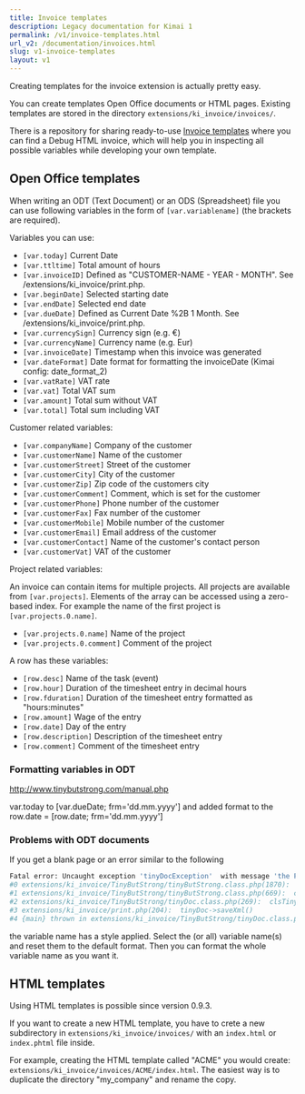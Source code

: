 ```yaml
---
title: Invoice templates
description: Legacy documentation for Kimai 1
permalink: /v1/invoice-templates.html
url_v2: /documentation/invoices.html
slug: v1-invoice-templates
layout: v1
---
```


Creating templates for the invoice extension is actually pretty easy.

You can create templates Open Office documents or HTML pages.
Existing templates are stored in the directory ```extensions/ki_invoice/invoices/```.

There is a repository for sharing ready-to-use [Invoice templates](https://github.com/kimai/invoice-templates) where you
can find a Debug HTML invoice, which will help you in inspecting all possible variables while developing your own template.

## Open Office templates

When writing an ODT (Text Document) or an ODS (Spreadsheet) file you can use following variables in the form
of ```[var.variablename]``` (the brackets are required).

Variables you can use:

* ```[var.today]``` Current Date
* ```[var.ttltime]``` Total amount of hours
* ```[var.invoiceID]``` Defined as "CUSTOMER-NAME - YEAR - MONTH". See /extensions/ki_invoice/print.php. 
* ```[var.beginDate]``` Selected starting date
* ```[var.endDate]``` Selected end date
* ```[var.dueDate]``` Defined as Current Date %2B 1 Month. See /extensions/ki_invoice/print.php.
* ```[var.currencySign]``` Currency sign (e.g. €)  
* ```[var.currencyName]``` Currency name (e.g. Eur)
* ```[var.invoiceDate]``` Timestamp when this invoice was generated
* ```[var.dateFormat]``` Date format for formatting the invoiceDate (Kimai config: date_format_2)
* ```[var.vatRate]``` VAT rate
* ```[var.vat]``` Total VAT sum
* ```[var.amount]``` Total sum without VAT
* ```[var.total]``` Total sum including VAT

Customer related variables:

* ```[var.companyName]``` Company of the customer
* ```[var.customerName]``` Name of the customer
* ```[var.customerStreet]``` Street of the customer
* ```[var.customerCity]``` City of the customer
* ```[var.customerZip]``` Zip code of the customers city
* ```[var.customerComment]``` Comment, which is set for the customer
* ```[var.customerPhone]``` Phone number of the customer
* ```[var.customerFax]``` Fax number of the customer
* ```[var.customerMobile]``` Mobile number of the customer
* ```[var.customerEmail]``` Email address of the customer
* ```[var.customerContact]``` Name of the customer's contact person
* ```[var.customerVat]``` VAT of the customer

Project related variables:

An invoice can contain items for multiple projects. All projects are available from ```[var.projects]```.
Elements of the array can be accessed using a zero-based index.
For example the name of the first project is ```[var.projects.0.name]```.

*  ```[var.projects.0.name]``` Name of the project
*  ```[var.projects.0.comment]``` Comment of the project

A row has these variables:

* ```[row.desc]``` Name of the task (event)
* ```[row.hour]``` Duration of the timesheet entry in decimal hours
* ```[row.fduration]``` Duration of the timesheet entry formatted as "hours:minutes"
* ```[row.amount]``` Wage of the entry
* ```[row.date]``` Day of the entry
* ```[row.description]``` Description of the timesheet entry
* ```[row.comment]``` Comment of the timesheet entry

### Formatting variables in ODT

http://www.tinybutstrong.com/manual.php

var.today to [var.dueDate; frm='dd.mm.yyyy'] 
and added format to the row.date = [row.date; frm='dd.mm.yyyy']

### Problems with ODT documents

If you get a blank page or an error similar to the following

```bash
Fatal error: Uncaught exception 'tinyDocException'  with message 'the PHP global variable named 'c<text:span' does not  exist or is not set yet.' in  /var/www/kimai/extensions/ki_invoice/TinyButStrong/tinyDoc.class.php:997  Stack trace:
#0 extensions/ki_invoice/TinyButStrong/tinyButStrong.class.php(1870):  tinyDoc->meth_Misc_Alert(Object(clsTbsLocator), 'the PHP global  ...', true)
#1 extensions/ki_invoice/TinyButStrong/tinyButStrong.class.php(669):  clsTinyButStrong->meth_Merge_AutoVar('<?xml version="...', true)
#2 extensions/ki_invoice/TinyButStrong/tinyDoc.class.php(269):  clsTinyButStrong->Show(0)
#3 extensions/ki_invoice/print.php(204):  tinyDoc->saveXml()
#4 {main} thrown in extensions/ki_invoice/TinyButStrong/tinyDoc.class.php on  line 997
```

the variable name has a style applied. Select the (or all) variable name(s) and reset them to the default format.
Then you can format the whole variable name as you want it.

## HTML templates

Using HTML templates is possible since version 0.9.3.

If you want to create a new HTML template, you have to crete a new subdirectory in ```extensions/ki_invoice/invoices/``` with
an ```index.html``` or ```index.phtml``` file inside.

For example, creating the HTML template called "ACME" you would create: ```extensions/ki_invoice/invoices/ACME/index.html```.
The easiest way is to duplicate the directory "my_company" and rename the copy.
